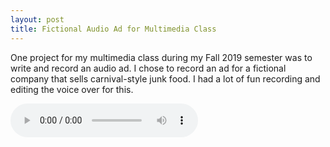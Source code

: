 ```yaml
---
layout: post
title: Fictional Audio Ad for Multimedia Class
---
```


One project for my multimedia class during my Fall 2019 semester was to write and record an audio ad. I chose to record an ad for a fictional company that sells carnival-style junk food. I had a lot of fun recording and editing the voice over for this.

<audio controls>
	<sound src="/portfolio-site/assets/EvanAudioAd.mp3" type="audio/mp3">
	Your browser does not support embedded audio.
</audio>

